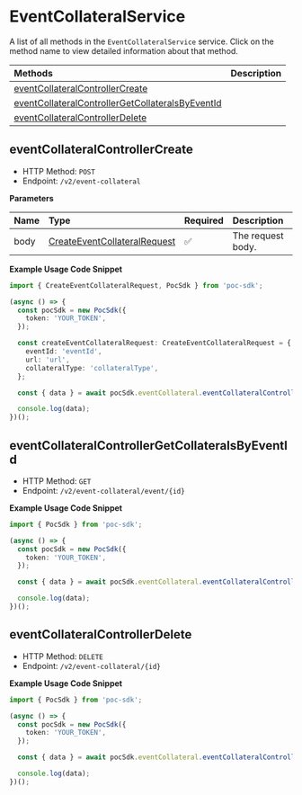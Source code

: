 # EventCollateralService

A list of all methods in the `EventCollateralService` service. Click on the method name to view detailed information about that method.

| Methods                                                                                               | Description |
| :---------------------------------------------------------------------------------------------------- | :---------- |
| [eventCollateralControllerCreate](#eventcollateralcontrollercreate)                                   |             |
| [eventCollateralControllerGetCollateralsByEventId](#eventcollateralcontrollergetcollateralsbyeventid) |             |
| [eventCollateralControllerDelete](#eventcollateralcontrollerdelete)                                   |             |

## eventCollateralControllerCreate

- HTTP Method: `POST`
- Endpoint: `/v2/event-collateral`

**Parameters**

| Name | Type                                                                      | Required | Description       |
| :--- | :------------------------------------------------------------------------ | :------- | :---------------- |
| body | [CreateEventCollateralRequest](../models/CreateEventCollateralRequest.md) | ✅       | The request body. |

**Example Usage Code Snippet**

```typescript
import { CreateEventCollateralRequest, PocSdk } from 'poc-sdk';

(async () => {
  const pocSdk = new PocSdk({
    token: 'YOUR_TOKEN',
  });

  const createEventCollateralRequest: CreateEventCollateralRequest = {
    eventId: 'eventId',
    url: 'url',
    collateralType: 'collateralType',
  };

  const { data } = await pocSdk.eventCollateral.eventCollateralControllerCreate(createEventCollateralRequest);

  console.log(data);
})();
```

## eventCollateralControllerGetCollateralsByEventId

- HTTP Method: `GET`
- Endpoint: `/v2/event-collateral/event/{id}`

**Example Usage Code Snippet**

```typescript
import { PocSdk } from 'poc-sdk';

(async () => {
  const pocSdk = new PocSdk({
    token: 'YOUR_TOKEN',
  });

  const { data } = await pocSdk.eventCollateral.eventCollateralControllerGetCollateralsByEventId();

  console.log(data);
})();
```

## eventCollateralControllerDelete

- HTTP Method: `DELETE`
- Endpoint: `/v2/event-collateral/{id}`

**Example Usage Code Snippet**

```typescript
import { PocSdk } from 'poc-sdk';

(async () => {
  const pocSdk = new PocSdk({
    token: 'YOUR_TOKEN',
  });

  const { data } = await pocSdk.eventCollateral.eventCollateralControllerDelete();

  console.log(data);
})();
```

<!-- This file was generated by liblab | https://liblab.com/ -->
